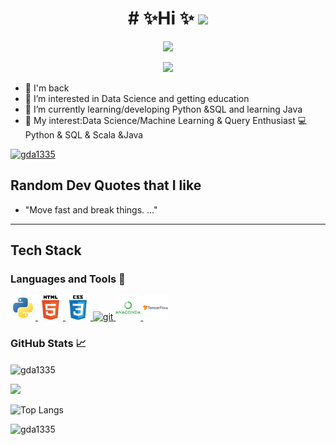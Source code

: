 

<h1 align="center">
  #      ✨Hi ✨
  <img src="https://media.giphy.com/media/hvRJCLFzcasrR4ia7z/giphy.gif" width="28">
</h1>

<p align="center">
  <img src="https://readme-typing-svg.herokuapp.com/?lines=Hi+guys;Self++learner&font=Fira%20Code&center=true&width=440&height=45&color=f75c7e&vCenter=true&size=30">
</p>

<div align="center">
<img src="https://external-content.duckduckgo.com/iu/?u=http%3A%2F%2Fpin.anime.com%2Fwp-content%2Fuploads%2F2015%2F07%2FLuna-is-a-talking-cat-advisor-to-Usagi-Tsukino-and-a-computer-genius-sailor-moon-animated-gif.gif&f=1&nofb=1">
</div>


- 👋 I'm back 
- 👀 I’m interested in Data Science and getting education
- 🌱 I’m currently learning/developing Python &SQL and learning Java
- 💞️ My interest:Data Science/Machine Learning & Query Enthusiast  💻  Python &  SQL & Scala &Java 

<p align="left"> <a href="https://github.com/ryo-ma/github-profile-trophy"><img src="https://github-profile-trophy.vercel.app/?username=gda1335" alt="gda1335" /></a> </p> 

## Random Dev Quotes that I like

- "Move fast and break things. ..."

<hr>

## Tech Stack

<h3 align="left">Languages and Tools 🧰</h3>
<p align="left">
  <a href="https://www.python.org" target="_blank" rel="noreferrer"> <img src="https://raw.githubusercontent.com/devicons/devicon/master/icons/python/python-original.svg" alt="python" width="40" height="40"/> </a>
  <a href="https://www.w3.org/html/" target="_blank" rel="noreferrer"> <img src="https://raw.githubusercontent.com/devicons/devicon/master/icons/html5/html5-original-wordmark.svg" alt="html5" width="40" height="40"/> </a>
  <a href="https://www.w3schools.com/css/" target="_blank" rel="noreferrer"> <img src="https://raw.githubusercontent.com/devicons/devicon/master/icons/css3/css3-original-wordmark.svg" alt="css3" width="40" height="40"/> </a> 
  <a href="https://git-scm.com/" target="_blank" rel="noreferrer"> <img src="https://www.vectorlogo.zone/logos/git-scm/git-scm-icon.svg" alt="git" width="40" height="40"/> </a>
  <a href="https://www.anaconda.com/" target="_blank" rel="noreferrer"> <img src="https://raw.githubusercontent.com/devicons/devicon/master/icons/anaconda/anaconda-original-wordmark.svg" alt="mysql" width="40" height="40"/> </a> 
  <a href="https://www.postgresql.org" target="_blank" rel="noreferrer"> <img src="https://raw.githubusercontent.com/devicons/devicon/master/icons/tensorflow/tensorflow-original-wordmark.svg" alt="postgresql" width="40" height="40"/> </a>  </p>



<h3 align="left">GitHub Stats 📈</h3>
<p><img align="center" src="https://github-readme-streak-stats.herokuapp.com/?user=gda1335&theme=dark" alt="gda1335" /></p>

<picture>
<img src="https://github-readme-stats.vercel.app/api?username=gda1335&show_icons=true&theme=github_dark" />
</picture> 

![Top Langs](https://github-readme-stats.vercel.app/api/top-langs/?username=gda1335&layout=compact&theme=transparent)

<p align="left"> <img src="https://komarev.com/ghpvc/?username=gda1335&label=Profile%20views&color=0e75b6&style=flat" alt="gda1335" /> </p>


